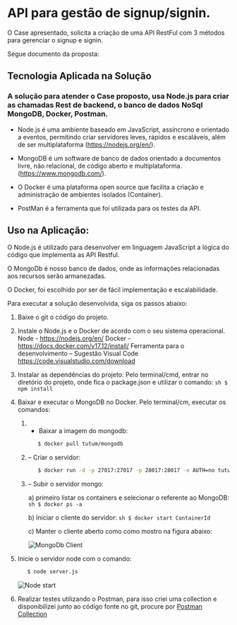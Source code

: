 # API para gestão de signup/signin.

O Case apresentado, solicita a criação de uma API RestFul com 3 métodos para gerenciar o signup e signin.

Segue documento da proposta:

## Tecnologia Aplicada na Solução

### A solução para atender o Case proposto, usa Node.js para criar as chamadas Rest de backend, o banco de dados NoSql MongoDB, Docker, Postman.

 - Node.js é uma ambiente baseado em JavaScript, assíncrono e orientado a eventos, permitindo criar servidores leves, rápidos e escaláveis, além de ser multiplataforma (https://nodejs.org/en/).

 - MongoDB é um software de banco de dados orientado a documentos livre, não relacional, de código aberto e multiplataforma. (https://www.mongodb.com/).

 - O Docker é uma plataforma open source que facilita a criação e administração de ambientes isolados (Container).

 - PostMan é a ferramenta que foi utilizada para os testes da API.

## Uso na Aplicação: 

O Node.js é utilizado para desenvolver em linguagem JavaScript a lógica do código que implementa as API Restful.

O MongoDb é nosso banco de dados, onde as informações relacionadas aos recursos serão armanezadas.

O Docker, foi escolhido por ser de fácil implementação e escalabilidade.

Para executar a solução desenvolvida, siga os passos abaixo:

1. Baixe o git o código do projeto.

2. Instale o Node.js e o Docker de acordo com o seu sistema operacional.
Node - https://nodejs.org/en/
Docker - https://docs.docker.com/v17.12/install/
Ferramenta para o desenvolvimento – Sugestão Visual Code https://code.visualstudio.com/download 

3. Instalar as dependências do projeto:
Pelo terminal/cmd, entrar no diretório do projeto, onde fica o package.json e utilizar o comando:
       ```sh
          $ npm install
       ```
4. Baixar e executar o MongoDB no Docker.
Pelo terminal/cm, executar os comandos:
    1. - Baixar a imagem do mongodb:
       ```sh
          $ docker pull tutum/mongodb
       ```
    2. – Criar o servidor:
       ```sh
          $ docker run -d -p 27017:27017 -p 28017:28017 -e AUTH=no tutum/mongodb
       ```
    3. – Subir o servidor mongo:
    
        a) primeiro listar os containers e selecionar o referente ao MongoDB:
              ```sh
                 $ docker ps -a
              ```
           
        b) Iniciar o cliente do servidor:
              ```sh
                 $ docker start ContainerId
              ```
           
	      c) Manter o cliente aberto como como mostro na figura abaixo:
        
        ![MongoDb Client](https://github.com/pjdsant/skytest/blob/master/images/Mongo_ClientStart.png)
        
5. Inicie o servidor node com o comando:
    ```sh
       $ node server.js
    ```
    ![Node start](https://github.com/pjdsant/skytest/blob/master/images/Node_ServerStart.png)    
    
    
6. Realizar testes utilizando o Postman, para isso criei uma collection e disponibilizei junto ao código fonte no git, procure por [Postman Collection](https://github.com/pjdsant/skytest/blob/master/postman/SkyUserApi.postman_collection.json)


